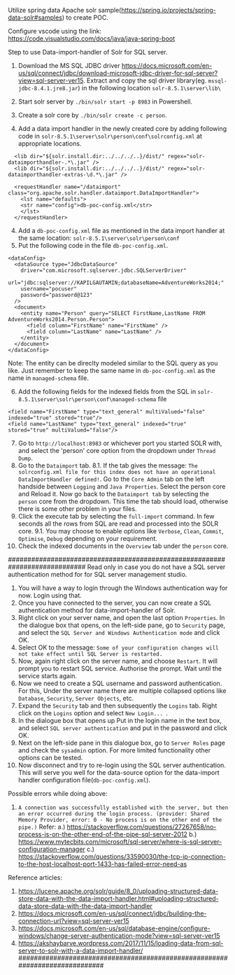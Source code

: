 Utilize spring data Apache solr sample(https://spring.io/projects/spring-data-solr#samples) to create POC.

Configure vscode using the link: https://code.visualstudio.com/docs/java/java-spring-boot


Step to use Data-import-handler of Solr for SQL server.
1. Download the MS SQL JDBC driver https://docs.microsoft.com/en-us/sql/connect/jdbc/download-microsoft-jdbc-driver-for-sql-server?view=sql-server-ver15. Extract and copy the sql driver library(eg. `mssql-jdbc-8.4.1.jre8.jar`) in the following location `solr-8.5.1\server\lib\`

1. Start solr server by `./bin/solr start -p 8983` in Powershell.
2. Create a solr core by `./bin/solr create -c person`.
3. Add a data import handler in the newly created core by adding following code in `solr-8.5.1\server\solr\person\conf\solrconfig.xml` at appropriate locations.
```
  <lib dir="${solr.install.dir:../../../..}/dist/" regex="solr-dataimporthandler-.*\.jar" />
  <lib dir="${solr.install.dir:../../../..}/dist/" regex="solr-dataimporthandler-extras-\d.*\.jar" />  
   
  <requestHandler name="/dataimport" class="org.apache.solr.handler.dataimport.DataImportHandler">
    <lst name="defaults">
    <str name="config">db-poc-config.xml</str>
    </lst>
  </requestHandler>
```
4. Add a `db-poc-config.xml` file as mentioned in the data import handler at the same location: `solr-8.5.1\server\solr\person\conf`
5. Put the following code in the file `db-poc-config.xml`.
```
<dataConfig>
  <dataSource type="JdbcDataSource" 
    driver="com.microsoft.sqlserver.jdbc.SQLServerDriver" 
    url="jdbc:sqlserver://KAPILGAUTAMIN;databaseName=AdventureWorks2014;"  
    username="pocuser"
    password="password@123"
  />  
  <document>
    <entity name="Person" query="SELECT FirstName,LastName FROM AdventureWorks2014.Person.Person">
      <field column="FirstName" name="FirstName" />
      <field column="LastName" name="LastName" />
    </entity>
  </document>
</dataConfig>
```

Note: The entity can be direclty modeled similar to the SQL query as you like. Just remember to keep the same name in `db-poc-config.xml` as the name in `managed-schema` file.

6. Add the following fields for the indexed fields from the SQL in `solr-8.5.1\server\solr\person\conf\managed-schema` file
```
<field name="FirstName" type="text_general" multiValued="false" indexed="true" stored="true"/>  
<field name="LastName" type="text_general" indexed="true" stored="true" multiValued="false"/> 
```
7. Go to `http://localhost:8983` or whichever port you started SOLR with, and select the 'person' core option from the dropdown under `Thread Dump`.
8. Go to the `Dataimport` tab. 
8.1. If the tab gives the message: `The solrconfig.xml file for this index does not have an operational DataImportHandler defined!`. Go to the `Core Admin` tab on the left handside between `Logging` and `Java Properties`.  Select the person core and Reload it. Now go back to the  `Dataimport tab` by selecting the `person` core from the dropdown. This time the tab should load, otherwise there is some other problem in your files.
9. Click the execute tab by selecting the `full-import` command. In few seconds all the rows from SQL are read and processed into the SOLR core.
9.1. You may choose to enable options like `Verbose`, `Clean`, `Commit`, `Optimise`, `Debug` depending on your requirement. 
10. Check the indexed documents in the `Overview` tab under the `person` core. 

############################################################################
Read only in case you do not have a SQL server authentication method for for SQL server management studio.
1. You will have a way to login through the Windows authentication way for now. Login using that.
2. Once you have connected to the server, you can now create a SQL authentication method for data-import-handler of Solr.
3. Right click on your server name, and open the last option `Properties`. In the dialogue box that opens, on the left-side pane, go to `Security` page, and select the   `SQL Server and Windows Authentication mode` and click OK.
4. Select OK to the message: `Some of your configuration changes will not take effect until SQL Server is restarted.`
5. Now, again right click on the server name, and choose `Restart`. It will prompt you to restart SQL service. Authorise the prompt. Wait until the service starts again.
6. Now we need to create a SQL username and password authentication. For this, Under the server name there are multiple collapsed options like `Database`, `Security`, `Server Objects`, etc.
7. Expand the `Security` tab and then subsequently the `Logins` tab. Right click on the `Logins` option and select `New Login... `.
8. In the dialogue box that opens up Put in the login name in the text box, and select `SQL server authentication` and put in the password and click OK.
9. Next on the left-side pane in this dialogue box, go to `Server Roles` page and check the `sysadmin` option. For more limited functionality other options can be tested.
10. Now disconnect and try to re-login using the SQL server authentication. This will serve you well for the data-source option for the data-import handler configuration file(`db-poc-config.xml`).

Possible errors while doing above:
1. `A connection was successfully established with the server, but then an error occurred
during the login process. (provider: Shared Memory Provider, error: 0 - No process is
on the other end of the pipe.)`
Refer: 
a.) https://stackoverflow.com/questions/27267658/no-process-is-on-the-other-end-of-the-pipe-sql-server-2012
b.) https://www.mytecbits.com/microsoft/sql-server/where-is-sql-server-configuration-manager
c.) https://stackoverflow.com/questions/33590030/the-tcp-ip-connection-to-the-host-localhost-port-1433-has-failed-error-need-as

Reference articles:
1. https://lucene.apache.org/solr/guide/8_0/uploading-structured-data-store-data-with-the-data-import-handler.html#uploading-structured-data-store-data-with-the-data-import-handler
2. https://docs.microsoft.com/en-us/sql/connect/jdbc/building-the-connection-url?view=sql-server-ver15
3. https://docs.microsoft.com/en-us/sql/database-engine/configure-windows/change-server-authentication-mode?view=sql-server-ver15
3. https://akshaybarve.wordpress.com/2017/11/15/loading-data-from-sql-server-to-solr-with-a-data-import-handler/
############################################################################